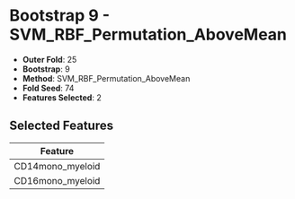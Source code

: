 # Bootstrap 9 - SVM_RBF_Permutation_AboveMean

- **Outer Fold**: 25
- **Bootstrap**: 9
- **Method**: SVM_RBF_Permutation_AboveMean
- **Fold Seed**: 74
- **Features Selected**: 2

## Selected Features

| Feature |
|---------|
| CD14mono_myeloid |
| CD16mono_myeloid |
